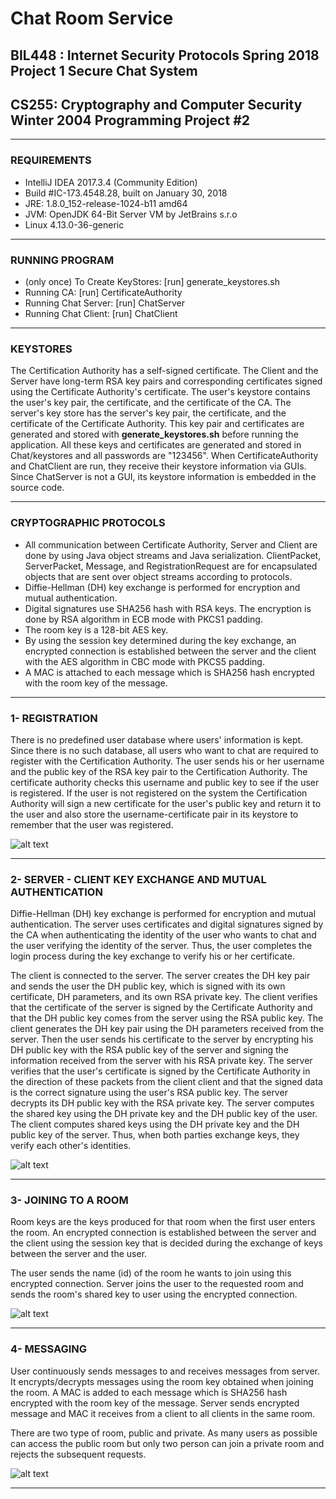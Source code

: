 # Chat Room Service

## BIL448 : Internet Security Protocols Spring 2018 Project 1 Secure Chat System
## CS255: Cryptography and Computer Security Winter 2004 Programming Project #2

------------------------------------------------------------------------------------------------------

### REQUIREMENTS

- IntelliJ IDEA 2017.3.4 (Community Edition)
- Build #IC-173.4548.28, built on January 30, 2018
- JRE: 1.8.0_152-release-1024-b11 amd64
- JVM: OpenJDK 64-Bit Server VM by JetBrains s.r.o
- Linux 4.13.0-36-generic

------------------------------------------------------------------------------------------------------

### RUNNING PROGRAM

- (only once) To Create KeyStores: [run] generate_keystores.sh 
- Running CA: [run] CertificateAuthority
- Running Chat Server: [run] ChatServer
- Running Chat Client: [run] ChatClient

------------------------------------------------------------------------------------------------------

### KEYSTORES

The Certification Authority has a self-signed certificate. The Client and the Server have long-term RSA key pairs and corresponding certificates signed using the Certificate Authority's certificate. The user's keystore contains the user's key pair, the certificate, and the certificate of the CA. The server's key store has the server's key pair, the certificate, and the certificate of the Certificate Authority. This key pair and certificates are generated and stored with __generate_keystores.sh__ before running the application. All these keys and certificates are generated and stored in Chat/keystores and all passwords are "123456". When CertificateAuthority and ChatClient are run, they receive their keystore information via GUIs. Since ChatServer is not a GUI, its keystore information is embedded in the source code.

------------------------------------------------------------------------------------------------------


### CRYPTOGRAPHIC PROTOCOLS

- All communication between Certificate Authority, Server and Client are done by using Java object streams and Java serialization. ClientPacket, ServerPacket, Message, and RegistrationRequest are for encapsulated objects that are sent over object streams according to protocols. 
- Diffie-Hellman (DH) key exchange is performed for encryption and mutual authentication.
- Digital signatures use SHA256 hash with RSA keys. The encryption is done by RSA algorithm in ECB mode with PKCS1 padding.
- The room key is a 128-bit AES key.
- By using the session key determined during the key exchange, an encrypted connection is established between the server and the client with the AES algorithm in CBC mode with PKCS5 padding.
- A MAC is attached to each message which is SHA256 hash encrypted with the room key of the message.

------------------------------------------------------------------------------------------------------

### 1- REGISTRATION

There is no predefined user database where users' information is kept. Since there is no such database, all users who want to chat are required to register with the Certification Authority. The user sends his or her username and the public key of the RSA key pair to the Certification Authority. The certificate authority checks this username and public key to see if the user is registered. If the user is not registered on the system the Certification Authority will sign a new certificate for the user's public key and return it to the user and also store the username-certificate pair in its keystore to remember that the user was registered.

 ![alt text](https://github.com/SerayBeser/ChatRoom-Service/blob/master/screenshots/1.png)

------------------------------------------------------------------------------------------------------

### 2- SERVER - CLIENT KEY EXCHANGE AND MUTUAL AUTHENTICATION

Diffie-Hellman (DH) key exchange is performed for encryption and mutual authentication. The server uses certificates and digital signatures signed by the CA when authenticating the identity of the user who wants to chat and the user verifying the identity of the server. Thus, the user completes the login process during the key exchange to verify his or her certificate.

The client is connected to the server. The server creates the DH key pair and sends the user the DH public key, which is signed with its own certificate, DH parameters, and its own RSA private key. The client verifies that the certificate of the server is signed by the Certificate Authority and that the DH public key comes from the server using the RSA public key. The client generates the DH key pair using the DH parameters received from the server. Then the user sends his certificate to the server by encrypting his DH public key with the RSA public key of the server and signing the information received from the server with his RSA private key.
The server verifies that the user's certificate is signed by the Certificate Authority in the direction of these packets from the client client and that the signed data is the correct signature using the user's RSA public key. The server decrypts its DH public key with the RSA private key.
The server computes the shared key using the DH private key and the DH public key of the user. The client computes shared keys using the DH private key and the DH public key of the server. Thus, when both parties exchange keys, they verify each other's identities.

 ![alt text](https://github.com/SerayBeser/ChatRoom-Service/blob/master/screenshots/2.png)
 
------------------------------------------------------------------------------------------------------
 
### 3- JOINING TO A ROOM

Room keys are the keys produced for that room when the first user enters the room. An encrypted connection is established between the server and the client using the session key that is decided during the exchange of keys between the server and the user.

The user sends the name (id) of the room he wants to join using this encrypted connection. Server joins the user to the requested room and sends the room's shared key to user using the encrypted connection.

 ![alt text](https://github.com/SerayBeser/ChatRoom-Service/blob/master/screenshots/3.png)

------------------------------------------------------------------------------------------------------
 
### 4- MESSAGING

User continuously sends messages to and receives messages from server. It encrypts/decrypts messages using the room key obtained when joining the room. A MAC is added to each message which is SHA256 hash encrypted with the room key of the message. Server sends encrypted message and MAC it receives from a client to all clients in the same room.

There are two type of room, public and private. As many users as possible can access the public room but only two person can join a private room and rejects the subsequent requests.

 ![alt text](https://github.com/SerayBeser/ChatRoom-Service/blob/master/screenshots/4.png)

------------------------------------------------------------------------------------------------------
 
